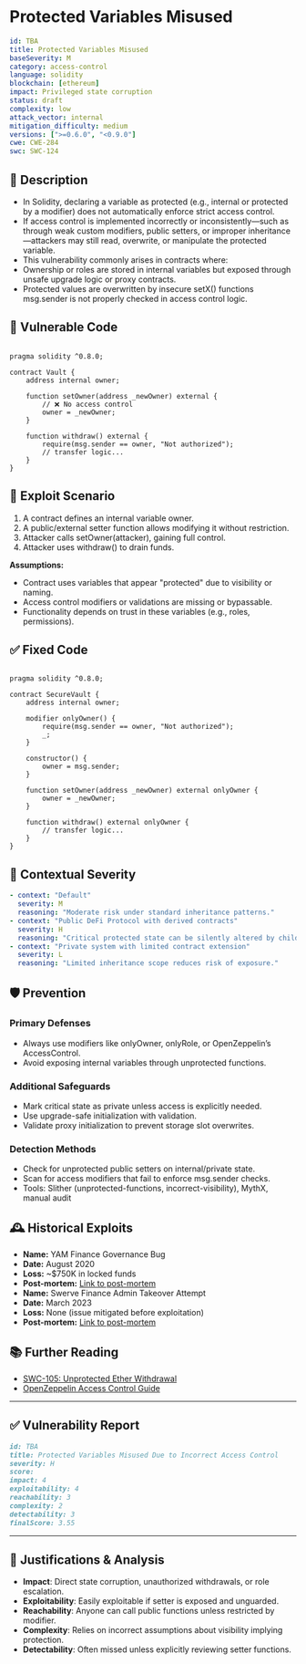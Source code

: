 # Protected Variables Misused

```YAML
id: TBA
title: Protected Variables Misused
baseSeverity: M
category: access-control
language: solidity
blockchain: [ethereum]
impact: Privileged state corruption
status: draft
complexity: low
attack_vector: internal
mitigation_difficulty: medium
versions: [">=0.6.0", "<0.9.0"]
cwe: CWE-284
swc: SWC-124
```
## 📝 Description

- In Solidity, declaring a variable as protected (e.g., internal or protected by a modifier) does not automatically enforce strict access control.
- If access control is implemented incorrectly or inconsistently—such as through weak custom modifiers, public setters, or improper inheritance—attackers may still read, overwrite, or manipulate the protected variable.
- This vulnerability commonly arises in contracts where:
- Ownership or roles are stored in internal variables but exposed through unsafe upgrade logic or proxy contracts.
- Protected values are overwritten by insecure setX() functions
  msg.sender is not properly checked in access control logic.

## 🚨 Vulnerable Code

```solidity

pragma solidity ^0.8.0;

contract Vault {
    address internal owner;

    function setOwner(address _newOwner) external {
        // ❌ No access control
        owner = _newOwner;
    }

    function withdraw() external {
        require(msg.sender == owner, "Not authorized");
        // transfer logic...
    }
}
```

## 🧪 Exploit Scenario

1. A contract defines an internal variable owner.
2. A public/external setter function allows modifying it without restriction.
3. Attacker calls setOwner(attacker), gaining full control.
4. Attacker uses withdraw() to drain funds.

**Assumptions:**

- Contract uses variables that appear "protected" due to visibility or naming.
- Access control modifiers or validations are missing or bypassable.
- Functionality depends on trust in these variables (e.g., roles, permissions).

## ✅ Fixed Code

```solidity

pragma solidity ^0.8.0;

contract SecureVault {
    address internal owner;

    modifier onlyOwner() {
        require(msg.sender == owner, "Not authorized");
        _;
    }

    constructor() {
        owner = msg.sender;
    }

    function setOwner(address _newOwner) external onlyOwner {
        owner = _newOwner;
    }

    function withdraw() external onlyOwner {
        // transfer logic...
    }
}
```

## 🧭 Contextual Severity

```yaml
- context: "Default"
  severity: M
  reasoning: "Moderate risk under standard inheritance patterns."
- context: "Public DeFi Protocol with derived contracts"
  severity: H
  reasoning: "Critical protected state can be silently altered by child contracts."
- context: "Private system with limited contract extension"
  severity: L
  reasoning: "Limited inheritance scope reduces risk of exposure."
```

## 🛡️ Prevention

### Primary Defenses

- Always use modifiers like onlyOwner, onlyRole, or OpenZeppelin’s AccessControl.
- Avoid exposing internal variables through unprotected functions.

### Additional Safeguards

- Mark critical state as private unless access is explicitly needed.
- Use upgrade-safe initialization with validation.
- Validate proxy initialization to prevent storage slot overwrites.

### Detection Methods

- Check for unprotected public setters on internal/private state.
- Scan for access modifiers that fail to enforce msg.sender checks.
- Tools: Slither (unprotected-functions, incorrect-visibility), MythX, manual audit

## 🕰️ Historical Exploits

- **Name:** YAM Finance Governance Bug 
- **Date:** August 2020 
- **Loss:** ~$750K in locked funds 
- **Post-mortem:** [Link to post-mortem](https://medium.com/yam-finance/yam-minting-incident-postmortem-b76afd1aef45) 
- **Name:** Swerve Finance Admin Takeover Attempt 
- **Date:** March 2023 
- **Loss:** None (issue mitigated before exploitation) 
- **Post-mortem:** [Link to post-mortem](https://www.halborn.com/blog/post/explained-the-swerve-finance-hack-march-2023) 
  
## 📚 Further Reading

- [SWC-105: Unprotected Ether Withdrawal](https://swcregistry.io/docs/SWC-105/) 
- [OpenZeppelin Access Control Guide](https://docs.openzeppelin.com/contracts/4.x/access-control)
  
---

## ✅ Vulnerability Report

```markdown
id: TBA
title: Protected Variables Misused Due to Incorrect Access Control
severity: H
score:
impact: 4         
exploitability: 4 
reachability: 3   
complexity: 2     
detectability: 3  
finalScore: 3.55
```

---

## 📄 Justifications & Analysis

- **Impact**: Direct state corruption, unauthorized withdrawals, or role escalation.
- **Exploitability**: Easily exploitable if setter is exposed and unguarded.
- **Reachability**: Anyone can call public functions unless restricted by modifier.
- **Complexity**: Relies on incorrect assumptions about visibility implying protection.
- **Detectability**: Often missed unless explicitly reviewing setter functions.
